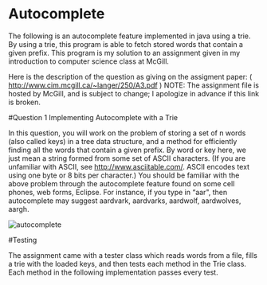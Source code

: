 # Autocomplete

The following is an autocomplete feature implemented in java using a trie. By using a trie, this program is able to fetch stored words that contain a given prefix. This program is my solution to an assignment given in my introduction to computer science class at McGill.

Here is the description of the question as giving on the assigment paper: ( http://www.cim.mcgill.ca/~langer/250/A3.pdf ) NOTE: The assignment file is hosted by McGill, and is subject to change; I apologize in advance if this link is broken.

#Question 1 Implementing Autocomplete with a Trie 

In this question, you will work on the problem of storing a set of n words (also called keys) in a
tree data structure, and a method for efficiently finding all the words that contain a given prefix.
By word or key here, we just mean a string formed from some set of ASCII characters. (If you
are unfamiliar with ASCII, see http://www.asciitable.com/. ASCII encodes text using one byte
or 8 bits per character.)
You should be familiar with the above problem through the autocomplete feature found on some
cell phones, web forms, Eclipse. For instance, if you type in “aar", then autocomplete may
suggest aardvark, aardvarks, aardwolf, aardwolves, aargh.

![autocomplete](https://i.gyazo.com/91d58c3efe548c2bf6c38418efaff1b3.png)

#Testing

The assignment came with a tester class which reads words from a file, fills a trie with the loaded keys, and then tests each method in the Trie class. Each method in the following implementation passes every test.
